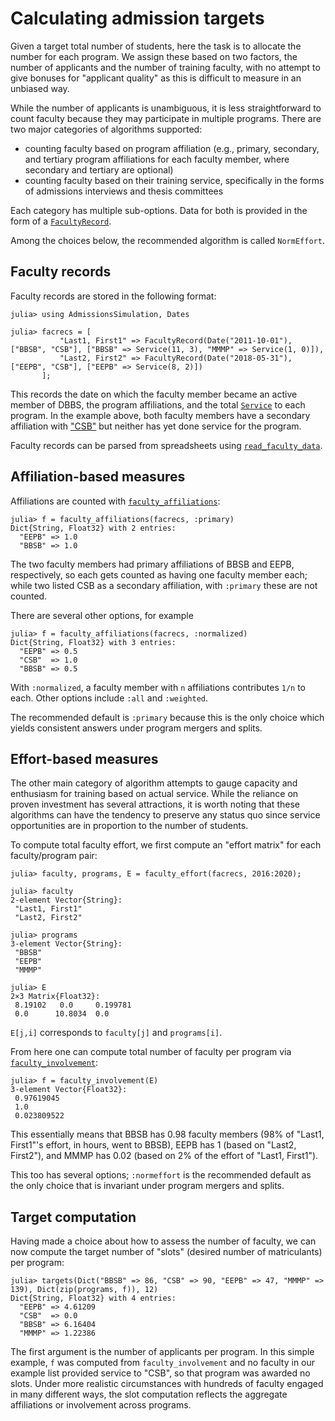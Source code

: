 # Calculating admission targets

Given a target total number of students, here the task is to allocate the number for each program.  We assign these based on two factors,  the number of applicants and the number of training faculty, with no attempt to give bonuses for "applicant quality" as this is difficult to measure in an unbiased way.

While the number of applicants is unambiguous, it is less straightforward to count faculty because they may participate in multiple programs.  There are two major categories of algorithms supported:
- counting faculty based on program affiliation (e.g., primary, secondary, and tertiary program affiliations for each faculty member, where secondary and tertiary are optional)
- counting faculty based on their training service, specifically in the forms of admissions interviews and thesis committees

Each category has multiple sub-options. Data for both is provided in the form of a [`FacultyRecord`](@ref).

Among the choices below, the recommended algorithm is called `NormEffort`.

## Faculty records

Faculty records are stored in the following format:

```jldoctest targets
julia> using AdmissionsSimulation, Dates

julia> facrecs = [
           "Last1, First1" => FacultyRecord(Date("2011-10-01"), ["BBSB", "CSB"], ["BBSB" => Service(11, 3), "MMMP" => Service(1, 0)]),
           "Last2, First2" => FacultyRecord(Date("2018-05-31"), ["EEPB", "CSB"], ["EEPB" => Service(8, 2)])
       ];
```

This records the date on which the faculty member became an active member of DBBS, the program affiliations, and the total [`Service`](@ref) to each program.  In the example above, both faculty members have a secondary affiliation with ["CSB"](https://dbbs.wustl.edu/divprograms/compbio/Pages/default.aspx) but neither has yet done service for the program.

Faculty records can be parsed from spreadsheets using [`read_faculty_data`](@ref).

## Affiliation-based measures

Affiliations are counted with [`faculty_affiliations`](@ref):

```jldoctest targets
julia> f = faculty_affiliations(facrecs, :primary)
Dict{String, Float32} with 2 entries:
  "EEPB" => 1.0
  "BBSB" => 1.0
```
The two faculty members had primary affiliations of BBSB and EEPB, respectively, so each gets counted as having one faculty member each; while two listed CSB as a secondary affiliation, with `:primary` these are not counted.

There are several other options, for example
```jldoctest targets
julia> f = faculty_affiliations(facrecs, :normalized)
Dict{String, Float32} with 3 entries:
  "EEPB" => 0.5
  "CSB"  => 1.0
  "BBSB" => 0.5
```
With `:normalized`, a faculty member with `n` affiliations contributes `1/n` to each.
Other options include `:all` and `:weighted`.

The recommended default is `:primary` because this is the only choice which yields consistent answers under program mergers and splits.

## Effort-based measures

The other main category of algorithm attempts to gauge capacity and enthusiasm for training based on actual service.  While the reliance on proven investment has several attractions,  it is worth noting that these algorithms can have the tendency to preserve any status quo since service opportunities are in proportion to the number of students.

To compute total faculty effort, we first compute an "effort matrix" for each faculty/program pair:

```jldoctest targets
julia> faculty, programs, E = faculty_effort(facrecs, 2016:2020);

julia> faculty
2-element Vector{String}:
 "Last1, First1"
 "Last2, First2"

julia> programs
3-element Vector{String}:
 "BBSB"
 "EEPB"
 "MMMP"

julia> E
2×3 Matrix{Float32}:
 8.19102   0.0     0.199781
 0.0      10.8034  0.0
```

`E[j,i]` corresponds to `faculty[j]` and `programs[i]`.

From here one can compute total number of faculty per program via [`faculty_involvement`](@ref):

```jldoctest targets
julia> f = faculty_involvement(E)
3-element Vector{Float32}:
 0.97619045
 1.0
 0.023809522
```

This essentially means that BBSB has 0.98 faculty members (98% of "Last1, First1"'s effort, in hours, went to BBSB), EEPB has 1 (based on "Last2, First2"), and MMMP has 0.02 (based on 2% of the effort of "Last1, First1").

This too has several options; `:normeffort` is the recommended default as the only choice that is invariant under program mergers and splits.

## Target computation

Having made a choice about how to assess the number of faculty, we can now compute the target number of "slots" (desired number of matriculants) per program:

```jldoctest targets
julia> targets(Dict("BBSB" => 86, "CSB" => 90, "EEPB" => 47, "MMMP" => 139), Dict(zip(programs, f)), 12)
Dict{String, Float32} with 4 entries:
  "EEPB" => 4.61209
  "CSB"  => 0.0
  "BBSB" => 6.16404
  "MMMP" => 1.22386
```

The first argument is the number of applicants per program.  In this simple example, `f` was computed from `faculty_involvement` and no faculty in our example list provided service to "CSB", so that program was awarded no slots.  Under more realistic circumstances with hundreds of faculty engaged in many different ways, the slot computation reflects the aggregate affiliations or involvement across programs.

